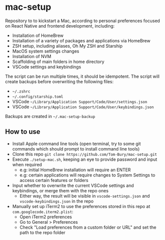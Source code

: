 # mac-setup

Repository to to kickstart a Mac, according to personal preferences focused on React Native and frontend development, including:

- Installation of HomeBrew
- Installation of a variety of packages and applications via HomeBrew
- ZSH setup, including aliases, Oh My ZSH and Starship
- MacOS system settings changes
- Installation of NVM
- Scaffolding of main folders in home directory
- VSCode settings and keybindings

The script can be run multiple times, it should be idempotent.
The script will create backups before overwriting the following files:

- `~/.zshrc`
- `~/.config/starship.toml`
- VSCode `~/Library/Application Support/Code/User/settings.json`
- VSCode `~/Library/Application Support/Code/User/keybindings.json`

Backups are created in `~/.mac-setup-backup`

## How to use

- Install Apple command line tools (open terminal, try to some git commands which should prompt to install command line tools)
- Clone this repo `git clone https://github.com/Tom-Bury/mac-setup.git`
- Execute `./setup-mac.sh`, keeping an eye to provide password and input when required
  - e.g: initial HomeBrew installation will require an ENTER
  - e.g: certain applications will require changes to System Settings to access certain features or folders
- Input whether to overwrite the current VSCode settings and keybindings, or merge them with the repo ones
  - Either way, the result will be visible in `vscode-settings.json` and `vscode-keybindings.json` in the repo
- Manually set up iTerm2 to use the preferences stored in this repo at `com.googlecode.iterm2.plist`:
  - Open iTerm2 preferences
  - Go to General > Preferences
  - Check "Load preferences from a custom folder or URL" and set the path to the repo folder
